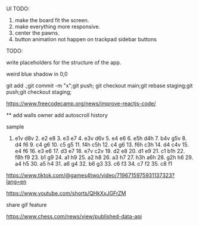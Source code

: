UI TODO:

1. make the board fit the screen.
2. make everything more responsive.
3. center the pawns.
4. button animation not happen on trackpad sidebar buttons

TODO:

write placeholders for the structure of the app.

weird blue shadow in 0,0

git add .;git commit -m "x";git push;
git checkout main;git rebase staging;git push;git checkout staging;

https://www.freecodecamp.org/news/improve-reactjs-code/

\*\*
add walls owner
add autoscroll history

sample

1. e1v d8v 2. e2 e8 3. e3 e7 4. e3v d6v 5. e4 e6 6. e5h d4h 7. b4v g5v 8. d4 f6 9. c4 g6 10. c5 g5 11. f4h c5h 12. c4 g6 13. f6h c3h 14. d4 c4v 15. e4 f6 16. e3 e6 17. d3 e7 18. e7v c2v 19. d2 e8 20. d1 e9 21. c1 b1h 22. f8h f9 23. b1 g9 24. a1 h9 25. a2 h8 26. a3 h7 27. h3h a6h 28. g2h h6 29. a4 h5 30. a5 h4 31. a6 g4 32. b6 g3 33. c6 f3 34. c7 f2 35. c8 f1

https://www.tiktok.com/@games4two/video/7196715975931137323?lang=en

https://www.youtube.com/shorts/QHkXxJGFrZM

share gif feature

https://www.chess.com/news/view/published-data-api
